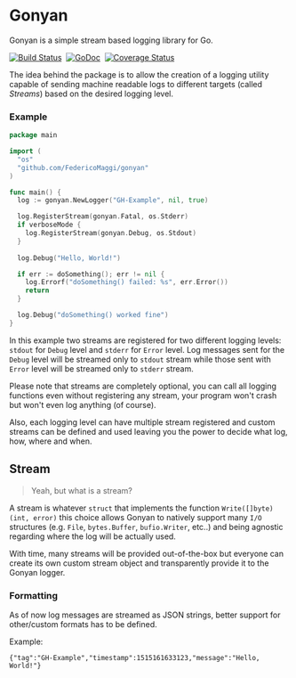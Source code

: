 # Gonyan
Gonyan is a simple stream based logging library for Go.

[![Build Status](https://travis-ci.org/FedericoMaggi/gonyan.svg?branch=master)](https://travis-ci.org/FedericoMaggi/gonyan)&nbsp;
[![GoDoc](https://godoc.org/github.com/FedericoMaggi/gonyan?status.svg)](https://godoc.org/github.com/FedericoMaggi/gonyan)&nbsp;
[![Coverage Status](https://coveralls.io/repos/github/FedericoMaggi/gonyan/badge.svg?branch=issue-1-create-readme)](https://coveralls.io/github/FedericoMaggi/gonyan?branch=issue-1-create-readme)


The idea behind the package is to allow the creation of a logging utility capable of sending machine readable logs to different targets (called _Streams_) based on the desired logging level.

### Example


```go
package main

import (
  "os"
  "github.com/FedericoMaggi/gonyan"
)

func main() {
  log := gonyan.NewLogger("GH-Example", nil, true)

  log.RegisterStream(gonyan.Fatal, os.Stderr)
  if verboseMode {
    log.RegisterStream(gonyan.Debug, os.Stdout)
  }
  
  log.Debug("Hello, World!")

  if err := doSomething(); err != nil {
    log.Errorf("doSomething() failed: %s", err.Error())
    return
  }

  log.Debug("doSomething() worked fine")
}
```
In this example two streams are registered for two different logging levels: `stdout` for `Debug` level and `stderr` for `Error` level. Log messages sent for the `Debug` level will be streamed only to `stdout` stream while those sent with `Error` level will be streamed only to `stderr` stream.

Please note that streams are completely optional, you can call all logging functions even without registering any stream, your program won't crash but won't even log anything (of course).

Also, each logging level can have multiple stream registered and custom streams can be defined and used leaving you the power to decide what log, how, where and when.

## Stream

> Yeah, but what is a stream?

A stream is whatever `struct` that implements the function `Write([]byte) (int, error)` this choice allows Gonyan to natively support many `I/O` structures (e.g. `File`, `bytes.Buffer`, `bufio.Writer`, etc..) and being agnostic regarding where the log will be actually used. 

With time, many streams will be provided out-of-the-box but everyone can create its own custom stream object and transparently provide it to the Gonyan logger.
 
### Formatting

As of now log messages are streamed as JSON strings, better support for other/custom formats has to be defined.

Example: 
```
{"tag":"GH-Example","timestamp":1515161633123,"message":"Hello, World!"}
```
